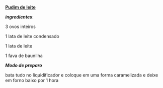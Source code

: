 <u>**Pudim de leite**</u>

***ingredientes***:

3 ovos inteiros

1 lata de leite condensado

1 lata de leite

1 fava de baunilha

***Modo de preparo***

bata tudo no liquidificador e coloque em uma forma caramelizada e deixe em forno baixo por 1 hora